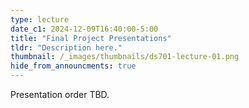 ```yaml
---
type: lecture
date_c1: 2024-12-09T16:40:00-5:00
title: "Final Project Presentations"
tldr: "Description here."
thumbnail: /_images/thumbnails/ds701-lecture-01.png
hide_from_announcments: true
---
```


Presentation order TBD.

